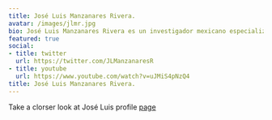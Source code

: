 ```yaml
---
title: José Luis Manzanares Rivera.
avatar: /images/jlmr.jpg
bio: José Luis Manzanares Rivera es un investigador mexicano especializado en el análisis de datos. CCC
featured: true
social:
- title: twitter
  url: https://twitter.com/JLManzanaresR
- title: youtube
  url: https://www.youtube.com/watch?v=uJMiS4pNzQ4
title: José Luis Manzanares Rivera.
---
```


Take a clorser look at  José Luis profile [page](https://joseluismanzanaresrivera.github.io/profile/index.html)
